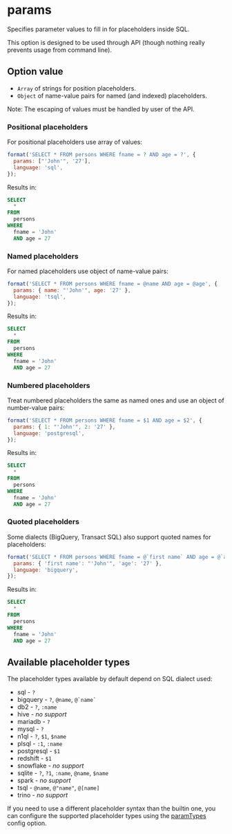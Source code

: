 # params

Specifies parameter values to fill in for placeholders inside SQL.

This option is designed to be used through API (though nothing really prevents usage from command line).

## Option value

- `Array` of strings for position placeholders.
- `Object` of name-value pairs for named (and indexed) placeholders.

Note: The escaping of values must be handled by user of the API.

### Positional placeholders

For positional placeholders use array of values:

```js
format('SELECT * FROM persons WHERE fname = ? AND age = ?', {
  params: ["'John'", '27'],
  language: 'sql',
});
```

Results in:

```sql
SELECT
  *
FROM
  persons
WHERE
  fname = 'John'
  AND age = 27
```

### Named placeholders

For named placeholders use object of name-value pairs:

```js
format('SELECT * FROM persons WHERE fname = @name AND age = @age', {
  params: { name: "'John'", age: '27' },
  language: 'tsql',
});
```

Results in:

```sql
SELECT
  *
FROM
  persons
WHERE
  fname = 'John'
  AND age = 27
```

### Numbered placeholders

Treat numbered placeholders the same as named ones and use an object of number-value pairs:

```js
format('SELECT * FROM persons WHERE fname = $1 AND age = $2', {
  params: { 1: "'John'", 2: '27' },
  language: 'postgresql',
});
```

Results in:

```sql
SELECT
  *
FROM
  persons
WHERE
  fname = 'John'
  AND age = 27
```

### Quoted placeholders

Some dialects (BigQuery, Transact SQL) also support quoted names for placeholders:

```js
format('SELECT * FROM persons WHERE fname = @`first name` AND age = @`age`', {
  params: { 'first name': "'John'", 'age': '27' },
  language: 'bigquery',
});
```

Results in:

```sql
SELECT
  *
FROM
  persons
WHERE
  fname = 'John'
  AND age = 27
```

## Available placeholder types

The placeholder types available by default depend on SQL dialect used:

- sql - `?`
- bigquery - `?`, `@name`, `` @`name` ``
- db2 - `?`, `:name`
- hive - _no support_
- mariadb - `?`
- mysql - `?`
- n1ql - `?`, `$1`, `$name`
- plsql - `:1`, `:name`
- postgresql - `$1`
- redshift - `$1`
- snowflake - _no support_
- sqlite - `?`, `?1`, `:name`, `@name`, `$name`
- spark - _no support_
- tsql - `@name`, `@"name"`, `@[name]`
- trino - _no support_

If you need to use a different placeholder syntax than the builtin one,
you can configure the supported placeholder types using the [paramTypes][] config option.

[paramtypes]: ./paramTypes.md
